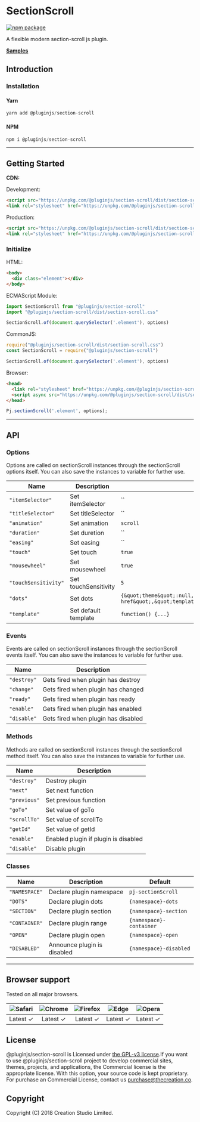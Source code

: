 # SectionScroll

[![npm package](https://img.shields.io/npm/v/@pluginjs/section-scroll.svg)](https://www.npmjs.com/package/@pluginjs/section-scroll)

A flexible modern section-scroll js plugin.

**[Samples](https://codesandbox.io/s/github/pluginjs/plugin.js/tree/master/modules/sectionScroll/samples)**

## Introduction

### Installation

#### Yarn

```javascript
yarn add @pluginjs/section-scroll
```

#### NPM

```javascript
npm i @pluginjs/section-scroll
```

---

## Getting Started

**CDN:**

Development:

```html
<script src="https://unpkg.com/@pluginjs/section-scroll/dist/section-scroll.js"></script>
<link rel="stylesheet" href="https://unpkg.com/@pluginjs/section-scroll/dist/section-scroll.css">
```

Production:

```html
<script src="https://unpkg.com/@pluginjs/section-scroll/dist/section-scroll.min.js"></script>
<link rel="stylesheet" href="https://unpkg.com/@pluginjs/section-scroll/dist/section-scroll.min.css">
```

### Initialize

HTML:

```html
<body>
  <div class="element"></div>
</body>
```

ECMAScript Module:

```javascript
import SectionScroll from "@pluginjs/section-scroll"
import "@pluginjs/section-scroll/dist/section-scroll.css"

SectionScroll.of(document.querySelector('.element'), options)
```

CommonJS:

```javascript
require("@pluginjs/section-scroll/dist/section-scroll.css")
const SectionScroll = require("@pluginjs/section-scroll")

SectionScroll.of(document.querySelector('.element'), options)
```

Browser:

```html
<head>
  <link rel="stylesheet" href="https://unpkg.com/@pluginjs/section-scroll/dist/section-scroll.css">
  <script async src="https://unpkg.com/@pluginjs/section-scroll/dist/section-scroll.js"></script>
</head>
```

```javascript
Pj.sectionScroll('.element', options);
```

---

## API

### Options

Options are called on sectionScroll instances through the sectionScroll options itself.
You can also save the instances to variable for further use.

Name | Description | Default
-----|--------------|-----
`"itemSelector"` | Set itemSelector | ``
`"titleSelector"` | Set titleSelector | ``
`"animation"` | Set animation | `scroll`
`"duration"` | Set duretion | ``
`"easing"` | Set easing | ``
`"touch"` | Set touch | `true`
`"mousewheel"` | Set mousewheel | `true`
`"touchSensitivity"` | Set touchSensitivity | `5`
`"dots"` | Set dots | `{&quot;theme&quot;:null,&quot;items&quot;:null,&quot;default&quot;:null,&quot;direction&quot;:&quot;vertical&quot;,&quot;valueFrom&quot;:&quot;data-href&quot;,&quot;template&quot;:{}}`
`"template"` | Set default template | `function() {...}`

### Events

Events are called on sectionScroll instances through the sectionScroll events itself.
You can also save the instances to variable for further use.

Name | Description
-----|-----
`"destroy"` | Gets fired when plugin has destroy
`"change"` | Gets fired when plugin has changed
`"ready"` | Gets fired when plugin has ready
`"enable"` | Gets fired when plugin has enabled
`"disable"` | Gets fired when plugin has disabled

### Methods

Methods are called on sectionScroll instances through the sectionScroll method itself.
You can also save the instances to variable for further use.

Name | Description
-----|-----
`"destroy"` | Destroy plugin
`"next"` | Set next function
`"previous"` | Set previous function
`"goTo"` | Set value of goTo
`"scrollTo"` | Set value of scrollTo
`"getId"` | Set value of getId
`"enable"` | Enabled plugin if plugin is disabled
`"disable"` | Disable plugin

### Classes

Name | Description | Default
-----|------|------
`"NAMESPACE"` | Declare plugin namespace | `pj-sectionScroll`
`"DOTS"` | Declare plugin dots | `{namespace}-dots`
`"SECTION"` | Declare plugin section | `{namespace}-section`
`"CONTAINER"` | Declare plugin range | `{namespace}-container`
`"OPEN"` | Declare plugin open | `{namespace}-open`
`"DISABLED"` | Announce plugin is disabled | `{namespace}-disabled`
---

## Browser support

Tested on all major browsers.

| <img src="https://raw.githubusercontent.com/alrra/browser-logos/master/src/safari/safari_32x32.png" alt="Safari"> | <img src="https://raw.githubusercontent.com/alrra/browser-logos/master/src/chrome/chrome_32x32.png" alt="Chrome"> | <img src="https://raw.githubusercontent.com/alrra/browser-logos/master/src/firefox/firefox_32x32.png" alt="Firefox"> | <img src="https://raw.githubusercontent.com/alrra/browser-logos/master/src/edge/edge_32x32.png" alt="Edge"> | <img src="https://raw.githubusercontent.com/alrra/browser-logos/master/src/opera/opera_32x32.png" alt="Opera"> |
|:--:|:--:|:--:|:--:|:--:|
| Latest ✓ | Latest ✓ | Latest ✓ | Latest ✓ | Latest ✓ |

## License

@pluginjs/section-scroll is Licensed under [the GPL-v3 license](LICENSE).If you want to use @pluginjs/section-scroll project to develop commercial sites, themes, projects, and applications, the Commercial license is the appropriate license. With this option, your source code is kept proprietary. For purchase an Commercial License, contact us purchase@thecreation.co.

## Copyright

Copyright (C) 2018 Creation Studio Limited.